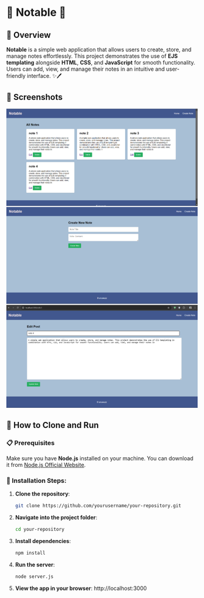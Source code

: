 # 📝 Notable 📒

## 📖 Overview
**Notable** is a simple web application that allows users to create, store, and manage notes effortlessly. This project demonstrates the use of **EJS templating** alongside **HTML**, **CSS**, and **JavaScript** for smooth functionality. Users can add, view, and manage their notes in an intuitive and user-friendly interface. ✨🖊️

## 📸 Screenshots
![App Screenshot 1](screenshots/main.png)  
![App Screenshot 2](screenshots/create.png)  
![App Screenshot 3](screenshots/edit.png)  

## 🚀 How to Clone and Run

### 📋 Prerequisites
Make sure you have **Node.js** installed on your machine. You can download it from [Node.js Official Website](https://nodejs.org/).

### 🔧 Installation Steps:
1. **Clone the repository**:
   ```bash
   git clone https://github.com/yourusername/your-repository.git
   ```
2. **Navigate into the project folder**:
   ```bash
   cd your-repository
   ```
3. **Install dependencies**:
   ```bash
   npm install
   ```
4. **Run the server**:
   ```bash
   node server.js
   ```
5. **View the app in your browser**: http://localhost:3000
